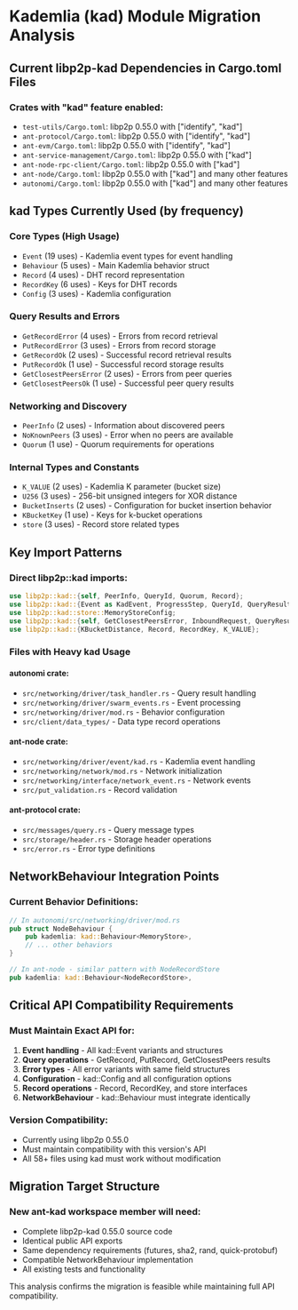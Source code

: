 # Kademlia (kad) Module Migration Analysis

## Current libp2p-kad Dependencies in Cargo.toml Files

### Crates with "kad" feature enabled:
- `test-utils/Cargo.toml`: libp2p 0.55.0 with ["identify", "kad"]
- `ant-protocol/Cargo.toml`: libp2p 0.55.0 with ["identify", "kad"] 
- `ant-evm/Cargo.toml`: libp2p 0.55.0 with ["identify", "kad"]
- `ant-service-management/Cargo.toml`: libp2p 0.55.0 with ["kad"]
- `ant-node-rpc-client/Cargo.toml`: libp2p 0.55.0 with ["kad"]
- `ant-node/Cargo.toml`: libp2p 0.55.0 with ["kad"] and many other features
- `autonomi/Cargo.toml`: libp2p 0.55.0 with ["kad"] and many other features

## kad Types Currently Used (by frequency)

### Core Types (High Usage)
- `Event` (19 uses) - Kademlia event types for event handling
- `Behaviour` (5 uses) - Main Kademlia behavior struct
- `Record` (4 uses) - DHT record representation
- `RecordKey` (6 uses) - Keys for DHT records
- `Config` (3 uses) - Kademlia configuration

### Query Results and Errors
- `GetRecordError` (4 uses) - Errors from record retrieval
- `PutRecordError` (3 uses) - Errors from record storage
- `GetRecordOk` (2 uses) - Successful record retrieval results
- `PutRecordOk` (1 use) - Successful record storage results
- `GetClosestPeersError` (2 uses) - Errors from peer queries
- `GetClosestPeersOk` (1 use) - Successful peer query results

### Networking and Discovery
- `PeerInfo` (2 uses) - Information about discovered peers
- `NoKnownPeers` (3 uses) - Error when no peers are available
- `Quorum` (1 use) - Quorum requirements for operations

### Internal Types and Constants
- `K_VALUE` (2 uses) - Kademlia K parameter (bucket size)
- `U256` (3 uses) - 256-bit unsigned integers for XOR distance
- `BucketInserts` (2 uses) - Configuration for bucket insertion behavior
- `KBucketKey` (1 use) - Keys for k-bucket operations
- `store` (3 uses) - Record store related types

## Key Import Patterns

### Direct libp2p::kad imports:
```rust
use libp2p::kad::{self, PeerInfo, QueryId, Quorum, Record};
use libp2p::kad::{Event as KadEvent, ProgressStep, QueryId, QueryResult, QueryStats};
use libp2p::kad::store::MemoryStoreConfig;
use libp2p::kad::{self, GetClosestPeersError, InboundRequest, QueryResult, K_VALUE};
use libp2p::kad::{KBucketDistance, Record, RecordKey, K_VALUE};
```

### Files with Heavy kad Usage

#### autonomi crate:
- `src/networking/driver/task_handler.rs` - Query result handling
- `src/networking/driver/swarm_events.rs` - Event processing  
- `src/networking/driver/mod.rs` - Behavior configuration
- `src/client/data_types/` - Data type record operations

#### ant-node crate:
- `src/networking/driver/event/kad.rs` - Kademlia event handling
- `src/networking/network/mod.rs` - Network initialization
- `src/networking/interface/network_event.rs` - Network events
- `src/put_validation.rs` - Record validation

#### ant-protocol crate:
- `src/messages/query.rs` - Query message types
- `src/storage/header.rs` - Storage header operations
- `src/error.rs` - Error type definitions

## NetworkBehaviour Integration Points

### Current Behavior Definitions:
```rust
// In autonomi/src/networking/driver/mod.rs
pub struct NodeBehaviour {
    pub kademlia: kad::Behaviour<MemoryStore>,
    // ... other behaviors
}

// In ant-node - similar pattern with NodeRecordStore
pub kademlia: kad::Behaviour<NodeRecordStore>,
```

## Critical API Compatibility Requirements

### Must Maintain Exact API for:
1. **Event handling** - All kad::Event variants and structures
2. **Query operations** - GetRecord, PutRecord, GetClosestPeers results
3. **Error types** - All error variants with same field structures
4. **Configuration** - kad::Config and all configuration options
5. **Record operations** - Record, RecordKey, and store interfaces
6. **NetworkBehaviour** - kad::Behaviour must integrate identically

### Version Compatibility:
- Currently using libp2p 0.55.0
- Must maintain compatibility with this version's API
- All 58+ files using kad must work without modification

## Migration Target Structure

### New ant-kad workspace member will need:
- Complete libp2p-kad 0.55.0 source code
- Identical public API exports
- Same dependency requirements (futures, sha2, rand, quick-protobuf)
- Compatible NetworkBehaviour implementation
- All existing tests and functionality

This analysis confirms the migration is feasible while maintaining full API compatibility.
